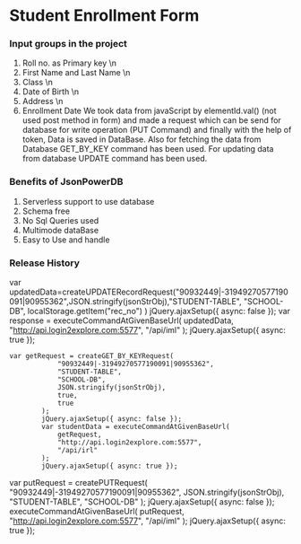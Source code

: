 # Student Enrollment Form
### Input groups in the project
1. Roll no. as Primary key \n
2. First Name and Last Name \n
3. Class \n
4. Date of Birth \n
5. Address \n
6. Enrollment Date
We took data from javaScript by elementId.val() (not used post method in form) and  made a request which can be send for database for write operation (PUT Command) and finally with the help of token, Data is saved in DataBase.
Also for fetching the data from Database GET_BY_KEY command has been used.
For updating data from database UPDATE command has been used. 
### Benefits of JsonPowerDB
1. Serverless support to use database
2. Schema free
3. No Sql Queries used
4. Multimode dataBase
5. Easy to Use and handle
### Release History
 var updatedData=createUPDATERecordRequest("90932449|-31949270577190091|90955362",JSON.stringify(jsonStrObj),"STUDENT-TABLE",
                "SCHOOL-DB", localStorage.getItem("rec_no") )
                jQuery.ajaxSetup({ async: false });
                 var response = executeCommandAtGivenBaseUrl(
                updatedData,
                "http://api.login2explore.com:5577",
                "/api/iml"
            );
            jQuery.ajaxSetup({ async: true });
            
    var getRequest = createGET_BY_KEYRequest(
                "90932449|-31949270577190091|90955362",
                "STUDENT-TABLE",
                "SCHOOL-DB",
                JSON.stringify(jsonStrObj),
                true,
                true
            );
            jQuery.ajaxSetup({ async: false });
            var studentData = executeCommandAtGivenBaseUrl(
                getRequest,
                "http://api.login2explore.com:5577",
                "/api/irl"
            );
            jQuery.ajaxSetup({ async: true });
            
            
   var putRequest = createPUTRequest(
                    "90932449|-31949270577190091|90955362",
                    JSON.stringify(jsonStrObj),
                    "STUDENT-TABLE",
                    "SCHOOL-DB"
                );
                jQuery.ajaxSetup({ async: false });
                executeCommandAtGivenBaseUrl(
                    putRequest,
                    "http://api.login2explore.com:5577",
                    "/api/iml"
                );
                jQuery.ajaxSetup({ async: true });
